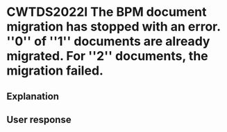 # CWTDS2022I The BPM document migration has stopped with an error. ''0'' of ''1'' documents are already migrated. For ''2'' documents, the migration failed.

## Explanation

## User response